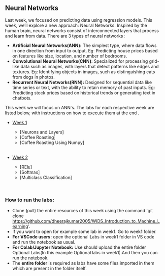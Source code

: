 ## Neural Networks
Last week, we focused on predicting data using regression models. This week, we’ll explore a new approach: Neural Networks. Inspired by the human brain, neural networks consist of interconnected layers that process and learn from data. There are 3 types of neural networks :
- **Artificial Neural Networks(ANN):**
    The simplest type, where data flows in one direction from input to output.
    Eg:  Predicting house prices based on features like size, location, and number of bedrooms.
- **Convolutional Neural Networks(CNN):**
    Specialized for processing grid-like data such as images, with layers that detect patterns like edges and textures.
    Eg: Identifying objects in images, such as distinguishing cats from dogs in photos.
- **Recurrent Neural Networks(RNN):**
    Designed for sequential data like time series or text, with the ability to retain memory of past inputs.
    Eg: Predicting stock prices based on historical trends or generating text in chatbots.

This week we will focus on ANN's. The labs for each respective week are listed below, with instructions on how to execute them at the end .

- [Week 1](/C2%20-%20Advanced%20Learning%20Algorithms/week1)

   - [Neurons and Layers]
   - [Coffee Roasting]
   - [Coffee Roasting Using Numpy]
  

  <br/>

- [Week 2](/C2%20-%20Advanced%20Learning%20Algorithms/week2)
  
    - [RElu]
    - [Softmax]
    - [Multiclass Classification]
   
    

<br/>

### How to run the labs:
- Clone (pull) the entire resources of this week using the command 'git clone https://github.com/dheerajkumar2005/WIDS_Introduction_to_Machine_Learning'.
- If you want to open for example some lab in week1. Go to week1 folder.
- **For VSCode users:** open the optional Labs in week1 folder in VS code and run the notebook as usual.
- **For Colab/Jupyter Notebook:** Use should upload the entire folder Optional Labs(In this example Optional labs in week1).And then you can run the notebook.
- The **entire folder** is required as labs have some files imported in them which are present in the folder itself.

